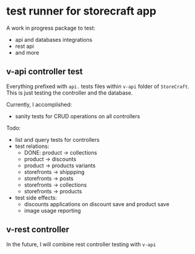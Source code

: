 # test runner for storecraft app
A work in progress package to test:
- api and databases integrations
- rest api
- and more


## v-api controller test
Everything prefixed with `api.` tests files within `v-api` folder
of `StoreCraft`. This is just testing the controller and the database.

Currently, I accomplished:
- sanity tests for CRUD operations on all controllers

Todo:
- list and query tests for controllers
- test relations:
  - DONE: product -> collections
  - product -> discounts
  - product -> products variants
  - storefronts -> shippping
  - storefronts -> posts
  - storefronts -> collections
  - storefronts -> products
- test side effects:
  - discounts applications on discount save and product save
  - image usage reporting


## v-rest controller
In the future, I will combine rest controller testing with `v-api`